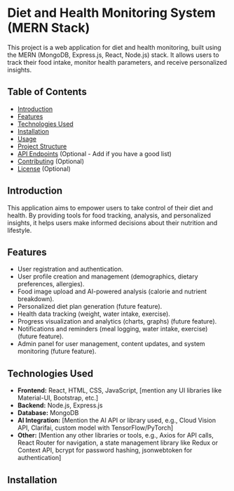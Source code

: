 # Diet and Health Monitoring System (MERN Stack)

This project is a web application for diet and health monitoring, built using the MERN (MongoDB, Express.js, React, Node.js) stack. It allows users to track their food intake, monitor health parameters, and receive personalized insights.

## Table of Contents

- [Introduction](#introduction)
- [Features](#features)
- [Technologies Used](#technologies-used)
- [Installation](#installation)
- [Usage](#usage)
- [Project Structure](#project-structure)
- [API Endpoints](#api-endpoints) (Optional - Add if you have a good list)
- [Contributing](#contributing) (Optional)
- [License](#license) (Optional)

## Introduction

This application aims to empower users to take control of their diet and health. By providing tools for food tracking, analysis, and personalized insights, it helps users make informed decisions about their nutrition and lifestyle.

## Features

- User registration and authentication.
- User profile creation and management (demographics, dietary preferences, allergies).
- Food image upload and AI-powered analysis (calorie and nutrient breakdown).
- Personalized diet plan generation (future feature).
- Health data tracking (weight, water intake, exercise).
- Progress visualization and analytics (charts, graphs) (future feature).
- Notifications and reminders (meal logging, water intake, exercise) (future feature).
- Admin panel for user management, content updates, and system monitoring (future feature).

## Technologies Used

- **Frontend:** React, HTML, CSS, JavaScript, [mention any UI libraries like Material-UI, Bootstrap, etc.]
- **Backend:** Node.js, Express.js
- **Database:** MongoDB
- **AI Integration:** [Mention the AI API or library used, e.g., Cloud Vision API, Clarifai, custom model with TensorFlow/PyTorch]
- **Other:** [Mention any other libraries or tools, e.g., Axios for API calls, React Router for navigation, a state management library like Redux or Context API, bcrypt for password hashing, jsonwebtoken for authentication]

## Installation


